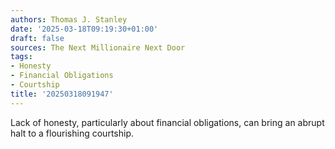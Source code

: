 ```yaml
---
authors: Thomas J. Stanley
date: '2025-03-18T09:19:30+01:00'
draft: false
sources: The Next Millionaire Next Door
tags:
- Honesty
- Financial Obligations
- Courtship
title: '20250318091947'
---
```


Lack of honesty, particularly about financial obligations, can bring an abrupt halt to a flourishing courtship.